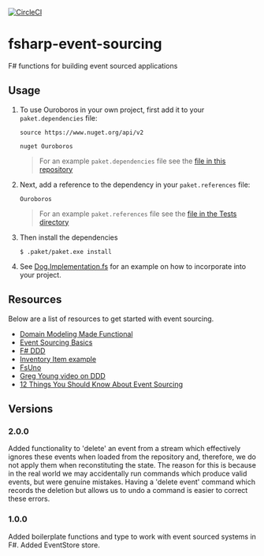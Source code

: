 [![CircleCI](https://circleci.com/gh/ameier38/ouroboros/tree/develop.svg?style=svg)](https://circleci.com/gh/ameier38/ouroboros/tree/develop)

# fsharp-event-sourcing
F# functions for building event sourced applications

## Usage
1) To use Ouroboros in your own project, first add it to your `paket.dependencies` file:
    ```
    source https://www.nuget.org/api/v2

    nuget Ouroboros
    ```
    > For an example `paket.dependencies` file see the [file in this repository](./paket.dependencies)

2) Next, add a reference to the dependency in your `paket.references` file:
    ```
    Ouroboros
    ```
    > For an example `paket.references` file see the [file in the Tests directory](./src/Tests/paket.references)

3) Then install the dependencies
    ```
    $ .paket/paket.exe install
    ```

4) See [Dog.Implementation.fs](./src/Tests/Dog.Implementation.fs) for an example on how to incorporate into your project.

## Resources
Below are a list of resources to get started with event sourcing.
- [Domain Modeling Made Functional](https://pragprog.com/book/swdddf/domain-modeling-made-functional)
- [Event Sourcing Basics](https://eventstore.org/docs/event-sourcing-basics/index.html)
- [F# DDD](http://gorodinski.com/blog/2013/02/17/domain-driven-design-with-fsharp-and-eventstore/)
- [Inventory Item example](https://github.com/eulerfx/DDDInventoryItemFSharp)
- [FsUno](https://github.com/thinkbeforecoding/FsUno/blob/master/FsUno/Game.fs)
- [Greg Young video on DDD](https://youtu.be/LDW0QWie21s)
- [12 Things You Should Know About Event Sourcing](http://blog.leifbattermann.de/2017/04/21/12-things-you-should-know-about-event-sourcing/)

## Versions
### 2.0.0
Added functionality to 'delete' an event from a stream
which effectively ignores these events when loaded from
the repository and, therefore, we do not apply them when
reconstituting the state. The reason for this is because
in the real world we may accidentally run commands
which produce valid events, but were genuine mistakes.
Having a 'delete event' command which records the deletion
but allows us to undo a command is easier to correct these errors.

### 1.0.0
Added boilerplate functions and type to work with event sourced
systems in F#. Added EventStore store.
